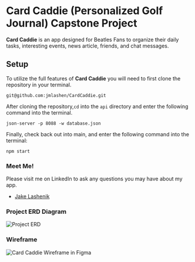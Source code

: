 # Card Caddie (Personalized Golf Journal) Capstone Project

**Card Caddie** is an app designed for Beatles Fans to organize their daily tasks, interesting events, news article, friends, and chat messages. 

## Setup

To utilize the full features of **Card Caddie** you will need to first clone the repository in your terminal.

   `git@github.com:jmlashen/CardCaddie.git`

After cloning the repository,`cd` into the `api` directory and enter the following command into the terminal.

   `json-server -p 8088 -w database.json`

 Finally, check back out into main, and enter the following command into the terminal:

   `npm start`  

### Meet Me!

Please visit me on LinkedIn to ask any questions you may have about my app.

 - [Jake Lashenik](https://www.linkedin.com/in/jake-lashenik/)

### Project ERD Diagram

![Project ERD](https://dbdiagram.io/d/61683e14940c4c4eec95c53a)


### Wireframe

![Card Caddie Wireframe in Figma](https://www.figma.com/file/bSRLihpiWx5IbP0kPT9NlH/Card-Caddie?node-id=0%3A1)

